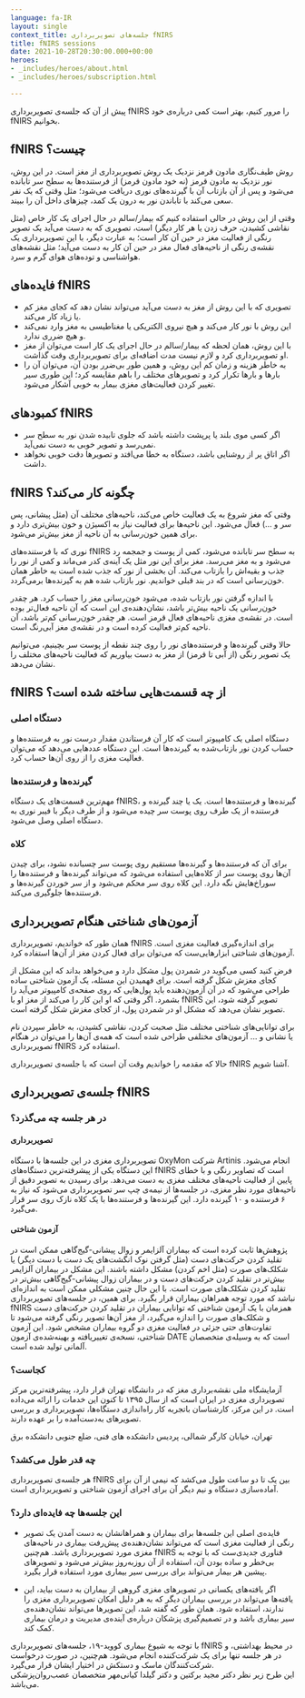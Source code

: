 ```yaml
---
language: fa-IR
layout: single
context_title: جلسه‌های تصویربرداری fNIRS
title: fNIRS sessions
date: 2021-10-28T20:30:00.000+00:00
heroes:
- _includes/heroes/about.html
- _includes/heroes/subscription.html

---
```

<p class="lead">
پیش از آن که جلسه‌ی تصویربرداری fNIRS را مرور کنیم، بهتر است کمی درباره‌ی خود fNIRS بخوانیم.
</p>

## fNIRS چیست؟

روش طیف‌نگاری مادون قرمز نزدیک یک روش تصویربرداری از مغز است. در این روش، نور نزدیک به مادون قرمز (نه خود مادون قرمز) از فرستنده‌ها به سطح سر تابانده می‌شود و پس از آن بازتاب آن با گیرنده‌های نوری دریافت می‌شود؛ مثل وقتی که یک نفر سعی می‌کند با تاباندن نور به درون یک کمد، چیزهای داخل آن را ببیند.

وقتی از این روش در حالی استفاده کنیم که بیمار/سالم در حال اجرای یک کار خاص (مثل نقاشی کشیدن، حرف زدن یا هر کار دیگر) است، تصویری که به دست می‌آید یک تصویر رنگی از فعالیت مغز در حین آن کار است؛ به عبارت دیگر، با این تصویربرداری یک نقشه‌ی رنگی از ناحیه‌های فعال مغز در حین آن کار به دست می‌آید؛ مثل نقشه‌های هواشناسی و توده‌های هوای گرم و سرد.

## فایده‌های fNIRS

* تصویری که با این روش از مغز به دست می‌آید می‌تواند نشان دهد که کجای مغز کم یا زیاد کار می‌کند.
* این روش با نور کار می‌کند و هیچ نیروی الکتریکی یا مغناطیسی به مغز وارد نمی‌کند و هیچ ضرری ندارد.
* با این روش، همان لحظه که بیمار/سالم در حال اجرای یک کار است می‌توان از مغز او تصویربرداری کرد و لازم نیست  مدت اضافه‌ای برای تصویربرداری وقت گذاشت.
* به خاطر هزینه و زمان کم این روش، و همین طور بی‌ضرر بودن آن، می‌توان آن را بارها و بارها تکرار کرد و تصویرهای مختلف را باهم مقایسه کرد؛ این طوری سیر تغییر کردن فعالیت‌های مغزی بیمار به خوبی آشکار می‌شود.

## کمبودهای fNIRS

* اگر کسی موی بلند یا پرپشت داشته باشد که جلوی تابیده شدن نور به سطح سر نمی‌رسد و تصویر خوبی به دست نمی‌آید.
* اگر اتاق پر از روشنایی باشد، دستگاه به خطا می‌افتد و تصویرها دقت خوبی نخواهد داشت.

## fNIRS چگونه کار می‌کند؟

وقتی که مغز شروع به یک فعالیت خاص می‌کند، ناحیه‌های مختلف آن (مثل پیشانی، پس سر و ...) فعال می‌شود. این ناحیه‌ها برای فعالیت نیاز به اکسیژن و خون بیش‌تری دارد و برای همین خون‌رسانی به آن ناحیه از مغز بیش‌تر می‌شود.

نوری که با فرستنده‌های fNIRS به سطح سر تابانده می‌شود، کمی از پوست و جمجمه رد می‌شود و به مغز می‌رسد. مغز برای این نور مثل یک آینه‌ی کدر می‌ماند و کمی از نور را جذب و بقیه‌اش را بازتاب می‌کند. آن بخشی از نور که جذب شده است به خاطر همان خون‌رسانی است که در بند قبلی خواندیم. نور بازتاب شده هم به گیرنده‌ها برمی‌گردد.

با اندازه گرفتن نور بازتاب شده، می‌شود خون‌رسانی مغز را حساب کرد. هر چقدر خون‌رسانی یک ناحیه بیش‌تر باشد، نشان‌دهنده‌ی این است که آن ناحیه فعال‌تر بوده است. در نقشه‌ی مغزی ناحیه‌های فعال قرمز است. هر چقدر خون‌رسانی کم‌تر باشد، آن ناحیه کم‌تر فعالیت کرده است و در نقشه‌ی مغز آبی‌رنگ است.

حالا وقتی گیرنده‌ها و فرستنده‌های نور را روی چند نقطه از پوست سر بچینیم، می‌توانیم یک تصویر رنگی (از آبی تا قرمز) از مغز به دست بیاوریم که فعالیت ناحیه‌های مختلف را نشان می‌دهد.

## fNIRS از چه قسمت‌هایی ساخته شده است؟

### دستگاه اصلی

دستگاه اصلی یک کامپیوتر است که کار آن فرستاندن مقدار درست نور به فرستنده‌ها و حساب کردن نور بازتاب‌شده به گیرنده‌ها است. این دستگاه عددهایی می‌دهد که می‌توان فعالیت مغزی را از روی آن‌ها حساب کرد.

### گیرنده‌ها و فرستنده‌ها

مهم‌ترین قسمت‌های یک دستگاه fNIRS، گیرنده‌ها و فرستنده‌ها است. یک یا چند گیرنده و فرستنده از یک طرف روی پوست سر چیده می‌شود و از طرف دیگر با فیبر نوری به دستگاه اصلی وصل می‌شود.

### کلاه

برای آن که فرستنده‌ها و گیرنده‌ها مستقیم روی پوست سر چسبانده نشود، برای چیدن آن‌ها روی پوست سر از کلاه‌هایی استفاده می‌شود که می‌تواند گیرنده‌ها و فرستنده‌ها را سوراخ‌هایش نگه دارد. این کلاه روی سر محکم می‌شود و از سر خوردن گیرنده‌ها و فرستنده‌ها جلوگیری می‌کند.

## آزمون‌های شناختی هنگام تصویربرداری

همان طور که خواندیم، تصویربرداری fNIRS برای اندازه‌گیری فعالیت مغزی است. آزمون‌های شناختی ابزارهایی‌ست که می‌توان برای فعال کردن مغز از آن‌ها استفاده کرد.

فرض کنید کسی می‌گوید در شمردن پول مشکل دارد و می‌خواهد بداند که این مشکل از کجای مغزش شکل گرفته است. برای فهمیدن این مسئله، یک آزمون شناختی ساده طراحی می‌شود که در‌ آن آزمون‌دهنده باید پول‌هایی که روی صفحه‌ی کامپیوتر می‌آید را بشمرد. اگر وقتی که او این کار را می‌کند از مغز او با fNIRS تصویر گرفته شود، این تصویر نشان می‌دهد که مشکل او در شمردن پول، از کجای مغزش شکل گرفته است.

برای توانایی‌های شناختی مختلف مثل صحبت کردن، نقاشی کشیدن، به خاطر سپردن نام یا نشانی و ... آزمون‌های مختلفی طراحی شده است که همه‌ی آن‌ها را می‌توان در هنگام تصویربرداری fNIRS استفاده کرد.

<p class="lead">
حالا که مقدمه را خواندیم وقت آن است که با جلسه‌ی تصویربرداری fNIRS آشنا شویم.
</p>

## جلسه‌ی تصویربرداری fNIRS
### در هر جلسه چه می‌گذرد؟
#### تصویربرداری

تصویربرداری مغزی در این جلسه‌ها با دستگاه OxyMon شرکت Artinis انجام می‌شود. این دستگاه یکی از پیشرفته‌ترین دستگاه‌های fNIRS است که تصاویر رنگی و با خطای پایین از فعالیت ناحیه‌های مختلف مغزی به دست می‌دهد.
برای رسیدن به تصویر دقیق از ناحیه‌های مورد نظر مغزی، در جلسه‌ها از نیمه‌ی چپ سر تصویربرداری می‌شود که نیاز به ۶ فرستنده و ۱۰ گیرنده دارد. این گیرنده‌ها و فرستنده‌ها با یک کلاه نازک روی سر قرار می‌گیرد.

#### آزمون شناختی

پژوهش‌ها ثابت کرده است که بیماران آلزایمر و زوال پیشانی-گیج‌گاهی ممکن است در تقلید کردن حرکت‌های دست (مثل گرفتن نوک انگشت‌های یک دست با دست دیگر) یا شکلک‌های صورت (مثل اخم کردن) مشکل داشته باشند. این مشکل در بیماران آلزایمر بیش‌تر در تقلید کردن حرکت‌های دست و در بیماران زوال پیشانی-گیج‌گاهی بیش‌تر در تقلید کردن شکلک‌های صورت است. با این حال چنین مشکلی ممکن است به اندازه‌ای نباشد که مورد توجه همراهان بیماران قرار بگیرد. برای همین، در جلسه‌های تصویربرداری fNIRS همزمان با یک آزمون شناختی که توانایی بیماران در تقلید کردن حرکت‌های دست و شکلک‌های صورت را اندازه می‌گیرد، از مغز آن‌ها تصویر رنگی گرفته می‌شود تا تفاوت‌های حتی جزئی در فعالیت مغزی دو گروه بیماران مشخص شود.
این آزمون شناختی، نسخه‌ی تغییریافته و بهینه‌شده‌ی آزمون DATE است که به وسیله‌ی متخصصان آلمانی تولید شده است.

### <i class="bi bi-geo-alt-fill"></i> کجاست؟

آزمایشگاه ملی نقشه‌برداری مغز که در دانشگاه تهران قرار دارد، پیشرفته‌ترین مرکز تصویرداری مغزی در ایران است که از سال ۱۳۹۵ تا کنون این خدمات را ارائه می‌داده است. در این مرکز، کارشناسان باتجربه کار راه‌اندازی دستگاه‌ها، تصویربرداری و بررسی تصویرهای به‌دست‌آمده را بر عهده دارند.
<div class="alert alert-warning d-flex align-items-center" role="alert">
<i class="bi bi-geo-alt-fill"></i>
<div>
تهران، خیابان کارگر شمالی، پردیس دانشکده های فنی، ضلع جنوبی دانشکده برق
</div>
</div>

### <i class="bi bi-alarm-fill"></i> چه قدر طول می‌کشد؟

هر جلسه‌ی تصویربرداری fNIRS بین یک تا دو ساعت طول می‌کشد که نیمی از آن برای آماده‌سازی دستگاه و نیم دیگر آن برای اجرای آزمون شناختی و تصویربرداری است.

### <i class="bi bi-emoji-smile"></i> این جلسه‌ها چه فایده‌ای دارد؟

- فایده‌ی اصلی این جلسه‌ها برای بیماران و همراهانشان به دست آمدن یک تصویر رنگی از فعالیت مغزی است که می‌تواند نشان‌دهنده‌ی پیش‌رفت بیماری در ناحیه‌های مغزی مورد تصویربرداری باشد. هم‌چنین fNIRS فناوری جدیدی‌ست که با توجه به بی‌خطر و ساده بودن آن، استفاده از آن روزبه‌روز بیش‌تر می‌شود و تصویرهای پیشین هر بیمار می‌تواند برای بررسی سیر بیماری مورد استفاده قرار بگیرد.

- اگر یافته‌های یکسانی در تصویرهای مغزی گروهی از بیماران به دست بیاید، این یافته‌ها می‌تواند در بررسی بیماران دیگر که به هر دلیل امکان تصویربرداری مغزی را ندارند، استفاده شود. همان طور که گفته شد، این تصویرها می‌تواند نشان‌دهنده‌ی سیر بیماری باشد و در تصمیم‌گیری پزشکان درباره‌ی آینده‌ی مدیریت و درمان بیماری کمک کند.

<div class="alert alert-warning d-flex align-items-center" role="alert">
<i class="bi bi-exclamation-triangle-fill me-3"></i>
<div>
با توجه به شیوع بیماری کووید-۱۹، جلسه‌های تصویربرداری fNIRS در محیط بهداشتی، و در هر جلسه تنها برای یک شرکت‌کننده انجام می‌شود. هم‌چنین، در صورت درخواست شرکت‌کنندگان ماسک و دستکش در اختیار ایشان قرار می‌گیرد.
</div>
</div>
<div class="alert alert-warning d-flex align-items-center" role="alert">
<i class="bi bi-exclamation-triangle-fill me-3"></i>
<div>
این طرح زیر نظر دکتر مجید برکتین و دکتر گیلدا کیانی‌مهر متخصصان عصب‌روان‌پزشکی می‌باشد.
</div>
</div>
